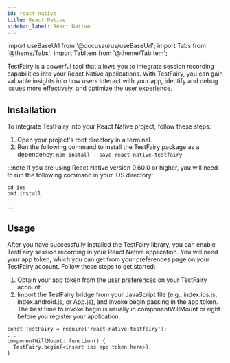 ```yaml
---
id: react-native
title: React Native
sidebar_label: React Native
---
```


import useBaseUrl from '@docusaurus/useBaseUrl';
import Tabs from '@theme/Tabs';
import TabItem from '@theme/TabItem';

TestFairy is a powerful tool that allows you to integrate session recording capabilities into your React Native applications. With TestFairy, you can gain valuable insights into how users interact with your app, identify and debug issues more effectively, and optimize the user experience.

## Installation

To integrate TestFairy into your React Native project, follow these steps:

1. Open your project's root directory in a terminal.
2. Run the following command to install the TestFairy package as a dependency:
   `npm install --save react-native-testfairy`

:::note
If you are using React Native version 0.60.0 or higher, you will need to run the following command in your iOS directory:

```
cd ios
pod install
```

:::

## Usage

After you have successfully installed the TestFairy library, you can enable TestFairy session recording in your React Native application. You will need your app token, which you can get from your preferences page on your TestFairy account. Follow these steps to get started:

1. Obtain your app token from the [user preferences](https://app.testfairy.com/settings/) on your TestFairy account.
2. Import the TestFairy bridge from your JavaScript file (e.g., index.ios.js, index.android.js, or App.js), and invoke begin passing in the app token. The best time to invoke begin is usually in componentWillMount or right before you register your application.

```
const TestFairy = require('react-native-testfairy');
...
componentWillMount: function() {
  TestFairy.begin(<insert ios app token here>);
}
```
